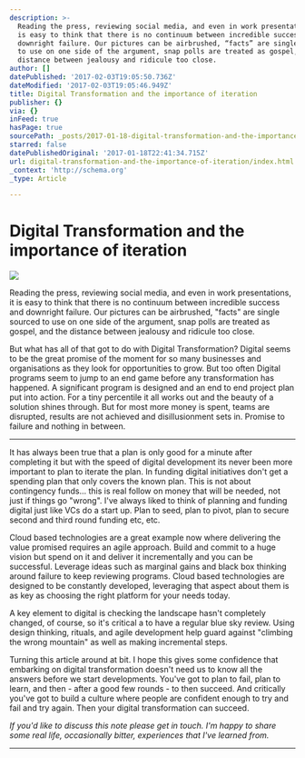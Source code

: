 ```yaml
---
description: >-
  Reading the press, reviewing social media, and even in work presentations, it
  is easy to think that there is no continuum between incredible success and
  downright failure. Our pictures can be airbrushed, “facts” are single sourced
  to use on one side of the argument, snap polls are treated as gospel, and the
  distance between jealousy and ridicule too close.
author: []
datePublished: '2017-02-03T19:05:50.736Z'
dateModified: '2017-02-03T19:05:46.949Z'
title: Digital Transformation and the importance of iteration
publisher: {}
via: {}
inFeed: true
hasPage: true
sourcePath: _posts/2017-01-18-digital-transformation-and-the-importance-of-iteration.md
starred: false
datePublishedOriginal: '2017-01-18T22:41:34.715Z'
url: digital-transformation-and-the-importance-of-iteration/index.html
_context: 'http://schema.org'
_type: Article

---
```

# Digital Transformation and the importance of iteration
![](https://the-grid-user-content.s3-us-west-2.amazonaws.com/ec1d806a-db0b-48b0-b1c3-70b26efca0d5.png)

Reading the press, reviewing social media, and even in work presentations, it is easy to think that there is no continuum between incredible success and downright failure. Our pictures can be airbrushed, "facts" are single sourced to use on one side of the argument, snap polls are treated as gospel, and the distance between jealousy and ridicule too close.

But what has all of that got to do with Digital Transformation? Digital seems to be the great promise of the moment for so many businesses and organisations as they look for opportunities to grow. But too often Digital programs seem to jump to an end game before any transformation has happened. A significant program is designed and an end to end project plan put into action. For a tiny percentile it all works out and the beauty of a solution shines through. But for most more money is spent, teams are disrupted, results are not achieved and disillusionment sets in. Promise to failure and nothing in between.

---

It has always been true that a plan is only good for a minute after completing it but with the speed of digital development its never been more important to plan to iterate the plan. In funding digital initiatives don't get a spending plan that only covers the known plan. This is not about contingency funds... this is real follow on money that will be needed, not just if things go "wrong". I've always liked to think of planning and funding digital just like VCs do a start up. Plan to seed, plan to pivot, plan to secure second and third round funding etc, etc.

Cloud based technologies are a great example now where delivering the value promised requires an agile approach. Build and commit to a huge vision but spend on it and deliver it incrementally and you can be successful. Leverage ideas such as marginal gains and black box thinking around failure to keep reviewing programs. Cloud based technologies are designed to be constantly developed, leveraging that aspect about them is as key as choosing the right platform for your needs today.

A key element to digital is checking the landscape hasn't completely changed, of course, so it's critical a to have a regular blue sky review. Using design thinking, rituals, and agile development help guard against "climbing the wrong mountain" as well as making incremental steps.

Turning this article around at bit. I hope this gives some confidence that embarking on digital transformation doesn't need us to know all the answers before we start developments. You've got to plan to fail, plan to learn, and then - after a good few rounds - to then succeed. And critically you've got to build a culture where people are confident enough to try and fail and try again. Then your digital transformation can succeed.

_If you'd like to discuss this note please get in touch. I'm happy to share some real life, occasionally bitter, experiences that I've learned from._

---